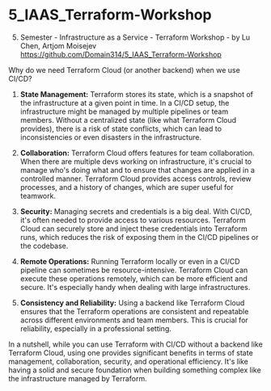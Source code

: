 # 5_IAAS_Terraform-Workshop
5. Semester - Infrastructure as a Service - Terraform Workshop - by Lu Chen, Artjom Moisejev
https://github.com/Domain314/5_IAAS_Terraform-Workshop

Why do we need Terraform Cloud (or another backend) when we use CI/CD?

1. **State Management:** Terraform stores its state, which is a snapshot of the infrastructure at a given point in time. In a CI/CD setup, the infrastructure might be managed by multiple pipelines or team members. Without a centralized state (like what Terraform Cloud provides), there is a risk of state conflicts, which can lead to inconsistencies or even disasters in the infrastructure.

2. **Collaboration:** Terraform Cloud offers features for team collaboration. When there are multiple devs working on infrastructure, it's crucial to manage who's doing what and to ensure that changes are applied in a controlled manner. Terraform Cloud provides access controls, review processes, and a history of changes, which are super useful for teamwork.

3. **Security:** Managing secrets and credentials is a big deal. With CI/CD, it's often needed to provide access to various resources. Terraform Cloud can securely store and inject these credentials into Terraform runs, which reduces the risk of exposing them in the CI/CD pipelines or the codebase.

4. **Remote Operations:** Running Terraform locally or even in a CI/CD pipeline can sometimes be resource-intensive. Terraform Cloud can execute these operations remotely, which can be more efficient and secure. It's especially handy when dealing with large infrastructures.

5. **Consistency and Reliability:** Using a backend like Terraform Cloud ensures that the Terraform operations are consistent and repeatable across different environments and team members. This is crucial for reliability, especially in a professional setting.

In a nutshell, while you can use Terraform with CI/CD without a backend like Terraform Cloud, using one provides significant benefits in terms of state management, collaboration, security, and operational efficiency. It's like having a solid and secure foundation when building something complex like the infrastructure managed by Terraform.